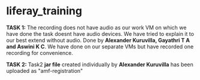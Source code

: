 # liferay_training

**TASK 1:**
The recording does not have audio as our work VM on which we have done the task doesnt have audio devices. We have tried to explain it to our best extend without audio.
Done by **Alexander Kuruvilla, Gayathri T A and Aswini K C**. We have done on our separate VMs but have recorded one recording for convenience.

**TASK 2:**
Task2 **jar file** created individually by **Alexander Kuruvilla** has been uploaded as "amf-registration"
